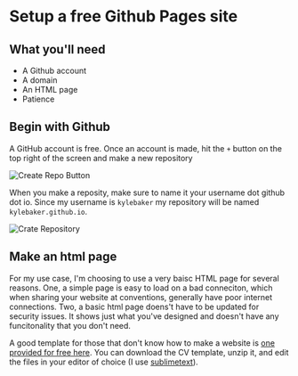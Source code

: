 # Setup a free Github Pages site

## What you'll need

- A Github account
- A domain
- An HTML page
- Patience

## Begin with Github

A GitHub account is free. Once an account is made, hit the `+` button on the top right of the screen and make a new repository

![Create Repo Button](https://guides.github.com/features/pages/create-new-repo-button.png)

When you make a reposity, make sure to name it your username dot github dot io. Since my username is `kylebaker` my repository will be named `kylebaker.github.io`.

![Crate Repository](https://guides.github.com/features/pages/create-new-repo-screen.png)

## Make an html page

For my use case, I'm choosing to use a very baisc HTML page for several reasons. One, a simple page is easy to load on a bad conneciton, which when sharing your website at conventions, generally have poor internet connections. Two, a basic html page doens't have to be updated for security issues. It shows just what you've designed and doesn't have any funcitonality that you don't need. 

A good template for those that don't know how to make a website is [one provided for free here](http://www.thomashardy.me.uk/free-responsive-html-css3-cv-template). You can download the CV template, unzip it, and edit the files in your editor of choice (I use [sublimetext](https://www.sublimetext.com/)).
